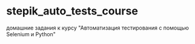 # stepik_auto_tests_course
домашние задания к курсу "Автоматизация тестирования с помощью Selenium и Python"
